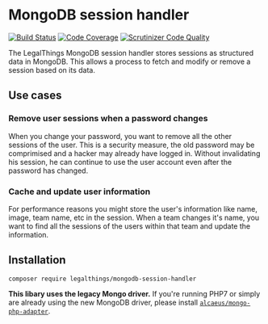 MongoDB session handler
===

[![Build Status](https://travis-ci.org/legalthings/mongodb-session-handler.svg?branch=master)](https://travis-ci.org/legalthings/mongodb-session-handler)
[![Code Coverage](https://scrutinizer-ci.com/g/legalthings/mongodb-session-handler/badges/coverage.png?b=master)](https://scrutinizer-ci.com/g/legalthings/mongodb-session-handler/?branch=master)
[![Scrutinizer Code Quality](https://scrutinizer-ci.com/g/legalthings/mongodb-session-handler/badges/quality-score.png?b=master)](https://scrutinizer-ci.com/g/legalthings/mongodb-session-handler/?branch=master)

The LegalThings MongoDB session handler stores sessions as structured data in MongoDB. This allows a process to fetch
and modify or remove a session based on its data.

## Use cases

### Remove user sessions when a password changes

When you change your password, you want to remove all the other sessions of the user. This is a security measure, the
old password may be comprimised and a hacker may already have logged in. Without invalidating his session, he can
continue to use the user account even after the password has changed.

### Cache and update user information

For performance reasons you might store the user's information like name, image, team name, etc in the session. When
a team changes it's name, you want to find all the sessions of the users within that team and update the information.

## Installation

```
composer require legalthings/mongodb-session-handler
```

**This libary uses the legacy Mongo driver.** If you're running PHP7 or simply are already using the new MongoDB
driver, please install [`alcaeus/mongo-php-adapter`](https://packagist.org/packages/alcaeus/mongo-php-adapter).


